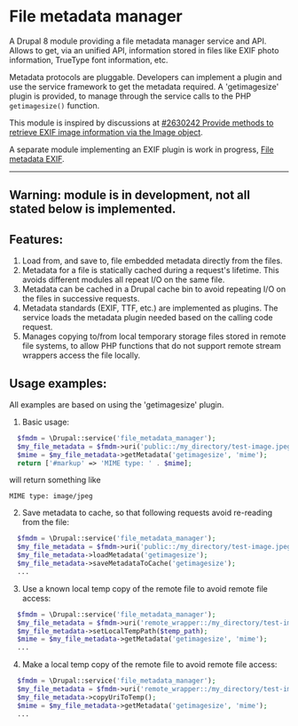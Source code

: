 # File metadata manager

A Drupal 8 module providing a file metadata manager service and API. Allows to get, via an unified API, information stored in files
like EXIF photo information, TrueType font information, etc. 

Metadata protocols are pluggable. Developers can implement a plugin and use the service framework to get the metadata required.
A 'getimagesize' plugin is provided, to manage through the service calls to the PHP ```getimagesize()``` function. 

This module is inspired by discussions at [#2630242 Provide methods to retrieve EXIF image information via the Image object](https://www.drupal.org/node/2630242).

A separate module implementing an EXIF plugin is work in progress, [File metadata EXIF](https://github.com/mondrake/file_mdm_exif).

----------------------
Warning: module is in development, not all stated below is implemented.
----------------------

## Features:

1. Load from, and save to, file embedded metadata directly from the files.
2. Metadata for a file is statically cached during a request's lifetime. This avoids different modules all repeat I/O on the same file.
3. Metadata can be cached in a Drupal cache bin to avoid repeating I/O on the files in successive requests.
4. Metadata standards (EXIF, TTF, etc.) are implemented as plugins. The service loads the metadata plugin needed based on the calling code request.
5. Manages copying to/from local temporary storage files stored in remote file systems, to allow PHP functions that do not support remote stream wrappers access the file locally.

## Usage examples:

All examples are based on using the 'getimagesize' plugin.

1. Basic usage:

  ```php
    $fmdm = \Drupal::service('file_metadata_manager');
    $my_file_metadata = $fmdm->uri('public::/my_directory/test-image.jpeg');
    $mime = $my_file_metadata->getMetadata('getimagesize', 'mime');
    return ['#markup' => 'MIME type: ' . $mime];
  ```
  
  will return something like
  ```
  MIME type: image/jpeg
  ```

2. Save metadata to cache, so that following requests avoid re-reading from the file:

  ```php
    $fmdm = \Drupal::service('file_metadata_manager');
    $my_file_metadata = $fmdm->uri('public::/my_directory/test-image.jpeg');
    $my_file_metadata->loadMetadata('getimagesize');
    $my_file_metadata->saveMetadataToCache('getimagesize');
    ...
  ```

3. Use a known local temp copy of the remote file to avoid remote file access:

  ```php
    $fmdm = \Drupal::service('file_metadata_manager');
    $my_file_metadata = $fmdm->uri('remote_wrapper::/my_directory/test-image.jpeg');
    $my_file_metadata->setLocalTempPath($temp_path);
    $mime = $my_file_metadata->getMetadata('getimagesize', 'mime');
    ...
  ```

4. Make a local temp copy of the remote file to avoid remote file access:

  ```php
    $fmdm = \Drupal::service('file_metadata_manager');
    $my_file_metadata = $fmdm->uri('remote_wrapper::/my_directory/test-image.jpeg');
    $my_file_metadata->copyUriToTemp();
    $mime = $my_file_metadata->getMetadata('getimagesize', 'mime');
    ...
  ```
